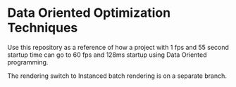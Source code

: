 # Data Oriented Optimization Techniques


Use this repository as a reference of how a project with 1 fps and 55 second startup time
can go to 60 fps and 128ms startup using Data Oriented programming.

The rendering switch to Instanced batch rendering is on a separate branch.


